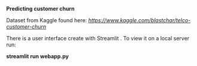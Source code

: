 **Predicting customer churn**

Dataset from Kaggle found here:
_https://www.kaggle.com/blastchar/telco-customer-churn_



There is a user interface create with Streamlit . 
To view it on a local server run:

**streamlit run webapp.py**